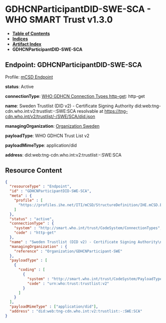 # GDHCNParticipantDID-SWE-SCA - WHO SMART Trust v1.3.0

* [**Table of Contents**](toc.md)
* [**Indices**](indices.md)
* [**Artifact Index**](artifacts.md)
* **GDHCNParticipantDID-SWE-SCA**

## Endpoint: GDHCNParticipantDID-SWE-SCA

Profile: [mCSD Endpoint](https://profiles.ihe.net/ITI/mCSD/4.0.0/StructureDefinition-IHE.mCSD.Endpoint.html)

**status**: Active

**connectionType**: [WHO GDHCN Connection Types http-get](CodeSystem-ConnectionTypes.md#ConnectionTypes-http-get): http-get

**name**: Sweden Trustlist (DID v2) - Certificate Signing Authority did:web:tng-cdn.who.int:v2:trustlist:-:SWE:SCA resolvable at https://tng-cdn.who.int/v2/trustlist/-/SWE/SCA/did.json

**managingOrganization**: [Organization Sweden](Organization-GDHCNParticipant-SWE.md)

**payloadType**: WHO GDHCN Trust List v2

**payloadMimeType**: application/did

**address**: did:web:tng-cdn.who.int:v2:trustlist:-:SWE:SCA



## Resource Content

```json
{
  "resourceType" : "Endpoint",
  "id" : "GDHCNParticipantDID-SWE-SCA",
  "meta" : {
    "profile" : [
      "https://profiles.ihe.net/ITI/mCSD/StructureDefinition/IHE.mCSD.Endpoint"
    ]
  },
  "status" : "active",
  "connectionType" : {
    "system" : "http://smart.who.int/trust/CodeSystem/ConnectionTypes",
    "code" : "http-get"
  },
  "name" : "Sweden Trustlist (DID v2) - Certificate Signing Authority\ndid:web:tng-cdn.who.int:v2:trustlist:-:SWE:SCA\nresolvable at https://tng-cdn.who.int/v2/trustlist/-/SWE/SCA/did.json",
  "managingOrganization" : {
    "reference" : "Organization/GDHCNParticipant-SWE"
  },
  "payloadType" : [
    {
      "coding" : [
        {
          "system" : "http://smart.who.int/trust/CodeSystem/PayloadTypes",
          "code" : "urn:who:trust:trustlist:v2"
        }
      ]
    }
  ],
  "payloadMimeType" : ["application/did"],
  "address" : "did:web:tng-cdn.who.int:v2:trustlist:-:SWE:SCA"
}

```
